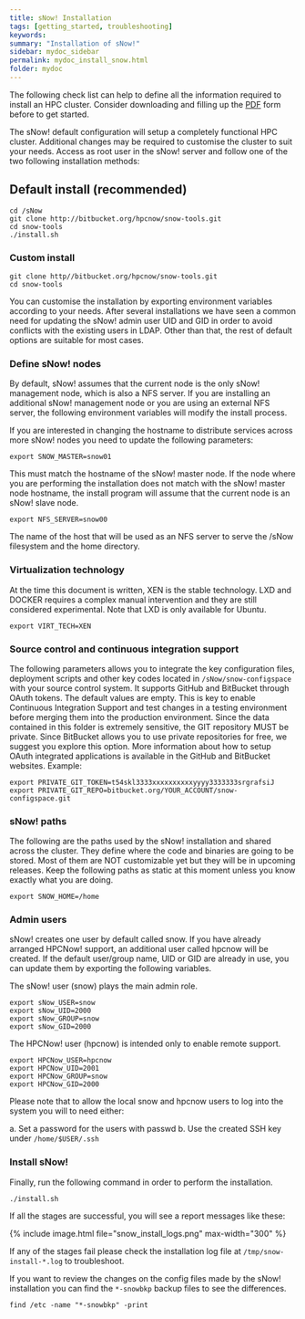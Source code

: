 ```yaml
---
title: sNow! Installation
tags: [getting_started, troubleshooting]
keywords:
summary: "Installation of sNow!"
sidebar: mydoc_sidebar
permalink: mydoc_install_snow.html
folder: mydoc
---
```


<div class="alert alert-success" role="alert"><i class="fa fa-download fa-lg"></i> The following check list can help to define all the information required to install an HPC cluster. Consider downloading and filling up the <a href="images/configuration_check_list.pdf">PDF</a> form before to get started.</div>

The sNow! default configuration will setup a completely functional HPC cluster. Additional changes may be required to customise the cluster to suit your needs. Access as root user in the sNow! server and follow one of the two following installation methods:

## Default install (recommended)
```
cd /sNow
git clone http://bitbucket.org/hpcnow/snow-tools.git
cd snow-tools
./install.sh
```
### Custom install
```
git clone http//bitbucket.org/hpcnow/snow-tools.git
cd snow-tools
```
You can customise the installation by exporting environment variables according to your needs. After several installations we have seen a common need for updating the sNow! admin user UID and GID in order to avoid conflicts with the existing users in LDAP. Other than that, the rest of default options are suitable for most cases.
### Define sNow! nodes
By default, sNow! assumes that the current node is the only sNow! management node, which is also a NFS server. If you are installing an additional sNow! management node or you are using an external NFS server, the following environment variables will modify the install process.

If you are interested in changing the hostname to distribute services across more sNow! nodes you need to update the following parameters:
```
export SNOW_MASTER=snow01
```
This must match the hostname of the sNow! master node. If the node where you are performing the installation does not match with the sNow! master node hostname, the install program will assume that the current node is an sNow! slave node.
```
export NFS_SERVER=snow00
```
The name of the host that will be used as an NFS server to serve the /sNow filesystem and the home directory.
### Virtualization technology
At the time this document is written, XEN is the stable technology. LXD and DOCKER requires a complex manual intervention and they are still considered experimental. Note that LXD is only available for Ubuntu.
```
export VIRT_TECH=XEN
```
### Source control and continuous integration support
The following parameters allows you to integrate the key configuration files, deployment scripts and other key codes located in ```/sNow/snow-configspace``` with your source control system. It supports GitHub and BitBucket through OAuth tokens. The default values are empty.
This is key to enable Continuous Integration Support and test changes in a testing environment before merging them into the production environment.
Since the data contained in this folder is extremely sensitive, the GIT repository MUST be private. Since BitBucket allows you to use private repositories for free, we suggest you explore this option. More information about how to setup OAuth integrated applications is available in the GitHub and BitBucket websites.
Example:
```
export PRIVATE_GIT_TOKEN=t54skl3333xxxxxxxxxxyyyy3333333srgrafsiJ
export PRIVATE_GIT_REPO=bitbucket.org/YOUR_ACCOUNT/snow-configspace.git
```
### sNow! paths
The following are the paths used by the sNow! installation and shared across the cluster. They define where the code and binaries are going to be stored. Most of them are NOT customizable yet but they will be in upcoming releases. Keep the following paths as static at this moment unless you know exactly what you are doing.
```
export SNOW_HOME=/home
```
### Admin users
sNow! creates one user by default called snow. If you have already arranged HPCNow! support, an additional user called hpcnow will be created. If the default user/group name, UID or GID are already in use, you can update them by exporting the following variables.

The sNow! user (snow) plays the main admin role.
```
export sNow_USER=snow
export sNow_UID=2000
export sNow_GROUP=snow
export sNow_GID=2000
```
The HPCNow! user (hpcnow) is intended only to enable remote support.
```
export HPCNow_USER=hpcnow
export HPCNow_UID=2001
export HPCNow_GROUP=snow
export HPCNow_GID=2000
```
Please note that to allow the local snow and hpcnow users to log into the system you will to need either:

a. Set a password for the users with passwd
b. Use the created SSH key under ```/home/$USER/.ssh```
### Install sNow!
Finally, run the following command in order to perform the installation.
```
./install.sh
```
If all the stages are successful, you will see a report messages like these:

{% include image.html file="snow_install_logs.png" max-width="300" %}

If any of the stages fail please check the installation log file at ```/tmp/snow-install-*.log``` to troubleshoot.

If you want to review the changes on the config files made by the sNow! installation you can find the ```*-snowbkp``` backup files to see the differences.
```
find /etc -name "*-snowbkp" -print
```
